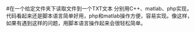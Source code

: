 #在一个给定文件夹下读取文件到一个TXT文本
分别用C++、matlab、php实现，代码看起来还是脚本语言简单好用，php和matlab操作方便，容易实现。像这样，<br>
如果有遇到这样的问题，用脚本语言操作起来会很轻松简单。
